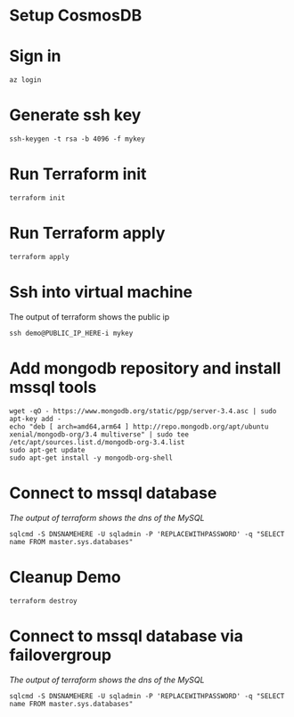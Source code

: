 # Setup CosmosDB 

# Sign in
```
az login
```

# Generate ssh key
```
ssh-keygen -t rsa -b 4096 -f mykey
```
# Run Terraform init
```
terraform init
```

# Run Terraform apply
```
terraform apply
```

# Ssh into virtual machine
The output of terraform shows the public ip

```
ssh demo@PUBLIC_IP_HERE-i mykey
```

# Add mongodb repository and install mssql tools

```
wget -qO - https://www.mongodb.org/static/pgp/server-3.4.asc | sudo apt-key add -
echo "deb [ arch=amd64,arm64 ] http://repo.mongodb.org/apt/ubuntu xenial/mongodb-org/3.4 multiverse" | sudo tee /etc/apt/sources.list.d/mongodb-org-3.4.list
sudo apt-get update
sudo apt-get install -y mongodb-org-shell
```

# Connect to mssql database
*The output of terraform shows the dns of the MySQL*

```
sqlcmd -S DNSNAMEHERE -U sqladmin -P 'REPLACEWITHPASSWORD' -q "SELECT name FROM master.sys.databases"
```

# Cleanup Demo
```
terraform destroy
```

# Connect to mssql database via failovergroup
*The output of terraform shows the dns of the MySQL*

```
sqlcmd -S DNSNAMEHERE -U sqladmin -P 'REPLACEWITHPASSWORD' -q "SELECT name FROM master.sys.databases"
```